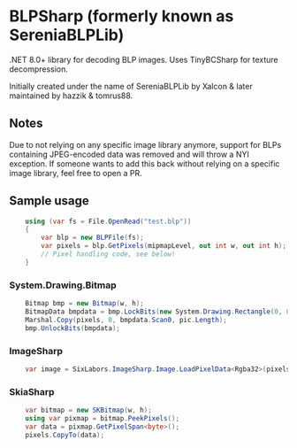 BLPSharp (formerly known as SereniaBLPLib)
=============
.NET 8.0+ library for decoding BLP images. Uses TinyBCSharp for texture decompression.

Initially created under the name of SereniaBLPLib by Xalcon & later maintained by hazzik & tomrus88. 

## Notes
Due to not relying on any specific image library anymore, support for BLPs containing JPEG-encoded data was removed and will throw a NYI exception. If someone wants to add this back without relying on a specific image library, feel free to open a PR.

## Sample usage
```csharp
    using (var fs = File.OpenRead("test.blp"))
    {
        var blp = new BLPFile(fs);
        var pixels = blp.GetPixels(mipmapLevel, out int w, out int h);
        // Pixel handling code, see below!
    }
```

### System.Drawing.Bitmap
```csharp
    Bitmap bmp = new Bitmap(w, h);
    BitmapData bmpdata = bmp.LockBits(new System.Drawing.Rectangle(0, 0, w, h), ImageLockMode.WriteOnly, PixelFormat.Format32bppArgb);
    Marshal.Copy(pixels, 0, bmpdata.Scan0, pic.Length);
    bmp.UnlockBits(bmpdata);
```

### ImageSharp
```csharp
    var image = SixLabors.ImageSharp.Image.LoadPixelData<Rgba32>(pixels, w, h);
```

### SkiaSharp
```csharp
    var bitmap = new SKBitmap(w, h);
    using var pixmap = bitmap.PeekPixels();
    var data = pixmap.GetPixelSpan<byte>();
    pixels.CopyTo(data);
```